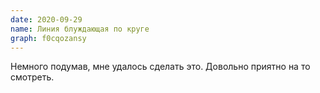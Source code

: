 ```yaml
---
date: 2020-09-29
name: Линия блуждающая по круге
graph: f0cqozansy
---
```


Немного подумав, мне удалось сделать это. Довольно приятно на то смотреть.